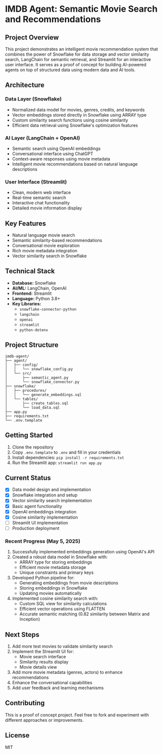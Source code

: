 # IMDB Agent: Semantic Movie Search and Recommendations

## Project Overview

This project demonstrates an intelligent movie recommendation system that combines the power of Snowflake for data storage and vector similarity search, LangChain for semantic retrieval, and Streamlit for an interactive user interface. It serves as a proof of concept for building AI-powered agents on top of structured data using modern data and AI tools.

## Architecture

### Data Layer (Snowflake)

- Normalized data model for movies, genres, credits, and keywords
- Vector embeddings stored directly in Snowflake using ARRAY type
- Custom similarity search functions using cosine similarity
- Efficient data retrieval using Snowflake's optimization features

### AI Layer (LangChain + OpenAI)

- Semantic search using OpenAI embeddings
- Conversational interface using ChatGPT
- Context-aware responses using movie metadata
- Intelligent movie recommendations based on natural language descriptions

### User Interface (Streamlit)

- Clean, modern web interface
- Real-time semantic search
- Interactive chat functionality
- Detailed movie information display

## Key Features

- Natural language movie search
- Semantic similarity-based recommendations
- Conversational movie exploration
- Rich movie metadata integration
- Vector similarity search in Snowflake

## Technical Stack

- **Database:** Snowflake
- **AI/ML:** LangChain, OpenAI
- **Frontend:** Streamlit
- **Language:** Python 3.8+
- **Key Libraries:**
  - `snowflake-connector-python`
  - `langchain`
  - `openai`
  - `streamlit`
  - `python-dotenv`

## Project Structure

```plaintext
imdb-agent/
├── agent/
│   ├── config/
│   │   └── snowflake_config.py
│   └── src/
│       ├── semantic_agent.py
│       └── snowflake_connector.py
├── snowflake/
│   ├── procedures/
│   │   └── generate_embeddings.sql
│   └── tables/
│       ├── create_tables.sql
│       └── load_data.sql
├── app.py
├── requirements.txt
└── .env.template
```

## Getting Started

1. Clone the repository
2. Copy `.env.template` to `.env` and fill in your credentials
3. Install dependencies: `pip install -r requirements.txt`
4. Run the Streamlit app: `streamlit run app.py`

## Current Status

- [x] Data model design and implementation
- [x] Snowflake integration and setup
- [x] Vector similarity search implementation
- [x] Basic agent functionality
- [x] OpenAI embeddings integration
- [x] Cosine similarity implementation
- [ ] Streamlit UI implementation
- [ ] Production deployment

### Recent Progress (May 5, 2025)

1. Successfully implemented embeddings generation using OpenAI's API
2. Created a robust data model in Snowflake with:
   - ARRAY type for storing embeddings
   - Efficient movie metadata storage
   - Unique constraints and primary keys
3. Developed Python pipeline for:
   - Generating embeddings from movie descriptions
   - Storing embeddings in Snowflake
   - Updating movies automatically
4. Implemented cosine similarity search with:
   - Custom SQL view for similarity calculations
   - Efficient vector operations using FLATTEN
   - Accurate semantic matching (0.82 similarity between Matrix and Inception)

## Next Steps

1. Add more test movies to validate similarity search
2. Implement the Streamlit UI for:
   - Movie search interface
   - Similarity results display
   - Movie details view
3. Add more movie metadata (genres, actors) to enhance recommendations
4. Enhance the conversational capabilities
5. Add user feedback and learning mechanisms

## Contributing

This is a proof of concept project. Feel free to fork and experiment with different approaches or improvements.

## License

MIT
